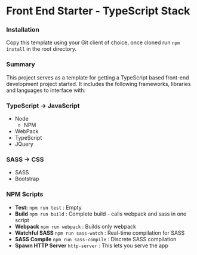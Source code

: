 # Front End Starter - TypeScript Stack

### Installation
Copy this template using your Git client of choice, once cloned run `npm install` in the root directory.

### Summary

This project serves as a template for getting a TypeScript based front-end development
project started. It includes the following frameworks, libraries and languages to interface with:

### TypeScript -> JavaScript
* Node
    * NPM
* WebPack
* TypeScript
* JQuery

### SASS -> CSS
* SASS
* Bootstrap

### NPM Scripts
* **Test:** `npm run test` : Empty
* **Build** `npm run build` : Complete build - calls webpack and sass in one script
* **Webpack** `npm run webpack` : Builds only webpack
* **Watchful SASS** `npm run sass-watch` : Real-time compilation for SASS
* **SASS Compile** `npm run sass-compile` : Discrete SASS compilation
* **Spawn HTTP Server** `http-server` : This lets you serve the app